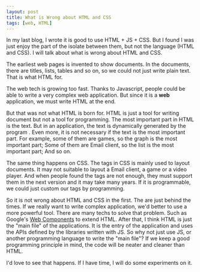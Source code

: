 ```yaml
---
layout: post
title: What is Wrong about HTML and CSS
tags: [web, HTML]
---
```


In my last blog, I wrote it is good to use HTML + JS + CSS. But I found I was just enjoy the part of the isolate between them, but not the language (HTML and CSS). I will talk about what is wrong about HTML and CSS.

The earliest web pages is invented to show documents. In the documents, there are titles, lists, tables and so on, so we could not just write plain text. That is what HTML for.

The web tech is growing too fast. Thanks to Javascript, people could be able to write a very complex web application. But since it is a **web** application, we must write HTML at the end.

But that was not what HTML is born for. HTML is just a tool for writing document but not a tool for programming. The most important part in HTML is the text. But in an application, the text is dynamically generated by the program . Even more, it is not necessary if the text is the most important part. For example, some of them are games, so the graph is the most important part; Some of them are Email client, so the list is the most important part; And so on.

The same thing happens on CSS. The tags in CSS is mainly used to layout documents. It may not suitable to layout a Email client, a game or a video player. And when people found the tags are not enough, they must support them in the next version and it may take many years. If it is programmable, we could just custom our tags by programming.

So it is not wrong about HTML and CSS in the first. The are just behind the times. If we really want to write complex application, we'd better to use a more powerful tool. There are many techs to solve that problem. Such as Google's [Web Components](https://developers.google.com/events/io/sessions/318907648) to extend HTML. After that, I think HTML is just the "main file" of the applications. It is the entry of the application and uses the APIs defined by the libraries written with JS. So why not just use JS, or another programming language to write the "main file"? If we keep a good programming principle in mind, the code will be neater and cleaner than HTML.

I'd love to see that happens. If I have time, I will do some experiments on it.
